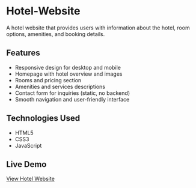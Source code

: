 # Hotel-Website

A hotel website that provides users with information about the hotel, room options, amenities, and booking details.

## Features

- Responsive design for desktop and mobile
- Homepage with hotel overview and images
- Rooms and pricing section
- Amenities and services descriptions
- Contact form for inquiries (static, no backend)
- Smooth navigation and user-friendly interface


## Technologies Used

- HTML5  
- CSS3  
- JavaScript


## Live Demo

[View Hotel Website](https://ajramirezcodes.github.io/Hotel-Website/)
